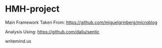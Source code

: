 # HMH-project

Main Framework Taken From:
https://github.com/miguelgrinberg/microblog

Analysis Using:
https://github.com/daliu/sentic

writemind.us
